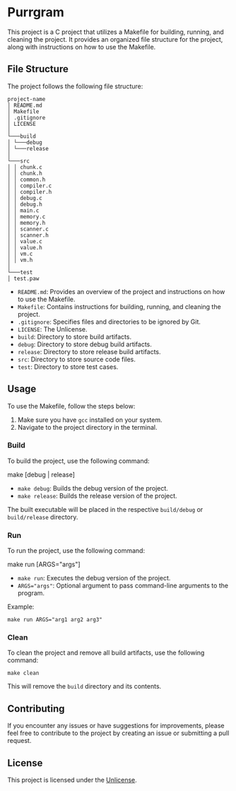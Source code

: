 # Purrgram

This project is a C project that utilizes a Makefile for building, running, and cleaning the project. It provides an organized file structure for the project, along with instructions on how to use the Makefile.

## File Structure

The project follows the following file structure:

```
project-name
│ README.md
│ Makefile
│ .gitignore
│ LICENSE
│
└───build
│ └───debug
│ └───release
│
└───src
│ │ chunk.c
│ │ chunk.h
│ │ common.h
│ │ compiler.c
│ │ compiler.h
│ │ debug.c
│ │ debug.h
│ │ main.c
│ │ memory.c
│ │ memory.h
│ │ scanner.c
│ │ scanner.h
│ │ value.c
│ │ value.h
│ │ vm.c
│ │ vm.h
│
└───test
│ test.paw
```

- `README.md`: Provides an overview of the project and instructions on how to use the Makefile.
- `Makefile`: Contains instructions for building, running, and cleaning the project.
- `.gitignore`: Specifies files and directories to be ignored by Git.
- `LICENSE`: The Unlicense.
- `build`: Directory to store build artifacts.
- `debug`: Directory to store debug build artifacts.
- `release`: Directory to store release build artifacts.
- `src`: Directory to store source code files.
- `test`: Directory to store test cases.

## Usage

To use the Makefile, follow the steps below:

1. Make sure you have `gcc` installed on your system.
2. Navigate to the project directory in the terminal.

### Build

To build the project, use the following command:

make [debug | release]

- `make debug`: Builds the debug version of the project.
- `make release`: Builds the release version of the project.

The built executable will be placed in the respective `build/debug` or `build/release` directory.

### Run

To run the project, use the following command:

make run [ARGS="args"]

- `make run`: Executes the debug version of the project.
- `ARGS="args"`: Optional argument to pass command-line arguments to the program.

Example:

```
make run ARGS="arg1 arg2 arg3"
```

### Clean

To clean the project and remove all build artifacts, use the following command:

```
make clean
```

This will remove the `build` directory and its contents.

## Contributing

If you encounter any issues or have suggestions for improvements, please feel free to contribute to the project by creating an issue or submitting a pull request.

## License

This project is licensed under the [Unlicense](LICENSE).
